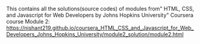  This contains all the solutions(source codes) of modules from" HTML, CSS, and Javascript for Web Developers by Johns Hopkins University" Coursera course
Module 2: https://nishant219.github.io/coursera_HTML_CSS_and_Javascript_for_Web_Developers_Johns_Hopkins_University/module2_solution/module2.html
